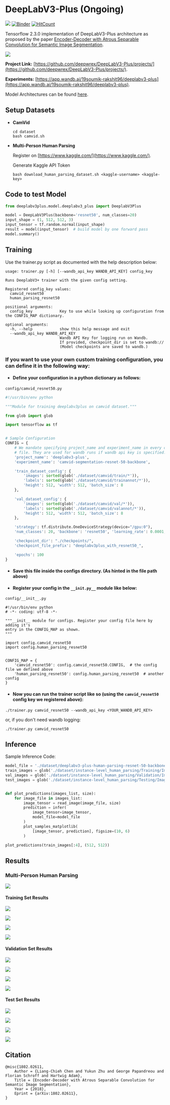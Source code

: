 # DeepLabV3-Plus (Ongoing)

[![](https://camo.githubusercontent.com/7ce7d8e78ad8ddab3bea83bb9b98128528bae110/68747470733a2f2f616c65656e34322e6769746875622e696f2f6261646765732f7372632f74656e736f72666c6f772e737667)](https://tensorflow.org/)
[![Binder](https://mybinder.org/badge_logo.svg)](https://mybinder.org/v2/gh/deepwrex/DeepLabV3-Plus/augmentations)
[![HitCount](http://hits.dwyl.com/souimik12345/https://githubcom/soumik12345/DeepLabV3-Plus.svg)](http://hits.dwyl.com/souimik12345/https://githubcom/soumik12345/DeepLabV3-Plus)

Tensorflow 2.3.0 implementation of DeepLabV3-Plus architecture as proposed by the paper [Encoder-Decoder with Atrous Separable
Convolution for Semantic Image Segmentation](https://arxiv.org/pdf/1802.02611.pdf).

![](./assets/deeplabv3_plus_diagram.png)

**Project Link:** [https://github.com/deepwrex/DeepLabV3-Plus/projects/](https://github.com/deepwrex/DeepLabV3-Plus/projects/).

**Experiments:** [https://app.wandb.ai/19soumik-rakshit96/deeplabv3-plus](https://app.wandb.ai/19soumik-rakshit96/deeplabv3-plus).

Model Architectures can be found [here](./models.md).

## Setup Datasets

- **CamVid**
    
    ```shell script
    cd dataset
    bash camvid.sh
    ```

- **Multi-Person Human Parsing**

    Register on [https://www.kaggle.com/](https://www.kaggle.com/).

    Generate Kaggle API Token

    ```shell script
    bash download_human_parsing_dataset.sh <kaggle-username> <kaggle-key>
    ```


## Code to test Model

```python
from deeplabv3plus.model.deeplabv3_plus import DeeplabV3Plus

model = DeepLabV3Plus(backbone='resnet50', num_classes=20)
input_shape = (1, 512, 512, 3)
input_tensor = tf.random.normal(input_shape)
result = model(input_tensor)  # build model by one forward pass
model.summary()
```

## Training

Use the trainer.py script as documented with the help description below:
```
usage: trainer.py [-h] [--wandb_api_key WANDB_API_KEY] config_key

Runs DeeplabV3+ trainer with the given config setting.

Registered config_key values:
  camvid_resnet50
  human_parsing_resnet50

positional arguments:
  config_key            Key to use while looking up configuration from the CONFIG_MAP dictionary.

optional arguments:
  -h, --help            show this help message and exit
  --wandb_api_key WANDB_API_KEY
                        Wandb API Key for logging run on Wandb.
                        If provided, checkpoint_dir is set to wandb://
                        (Model checkpoints are saved to wandb.)
```

### If you want to use your own custom training configuration, you can define it in the following way:

- #### Define your configuration in a python dictionary as follows:
`config/camvid_resnet50.py`

```python
#!/usr/bin/env python

"""Module for training deeplabv3plus on camvid dataset."""

from glob import glob

import tensorflow as tf


# Sample Configuration
CONFIG = {
    # We mandate specifying project_name and experiment_name in every config
    # file. They are used for wandb runs if wandb api key is specified.
    'project_name': 'deeplabv3-plus',
    'experiment_name': 'camvid-segmentation-resnet-50-backbone',

    'train_dataset_config': {
        'images': sorted(glob('./dataset/camvid/train/*')),
        'labels': sorted(glob('./dataset/camvid/trainannot/*')),
        'height': 512, 'width': 512, 'batch_size': 8
    },

    'val_dataset_config': {
        'images': sorted(glob('./dataset/camvid/val/*')),
        'labels': sorted(glob('./dataset/camvid/valannot/*')),
        'height': 512, 'width': 512, 'batch_size': 8
    },

    'strategy': tf.distribute.OneDeviceStrategy(device="/gpu:0"),
    'num_classes': 20, 'backbone': 'resnet50', 'learning_rate': 0.0001,

    'checkpoint_dir': "./checkpoints/",
    'checkpoint_file_prefix': "deeplabv3plus_with_resnet50_",

    'epochs': 100
}
```

- #### Save this file inside the configs directory. (As hinted in the file path above)
- #### Register your config in the `__init.py__` module like below:
`config/__init__.py`


```
#!/usr/bin/env python
# -*- coding: utf-8 -*-

"""__init__ module for configs. Register your config file here by adding it's
entry in the CONFIG_MAP as shown.
"""

import config.camvid_resnet50
import config.human_parsing_resnet50


CONFIG_MAP = {
    'camvid_resnet50': config.camvid_resnet50.CONFIG,  # the config file we defined above
    'human_parsing_resnet50': config.human_parsing_resnet50  # another config
}

```
- #### Now you can run the trainer script like so (using the `camvid_resnet50` config key we registered above):
```
./trainer.py camvid_resnet50 --wandb_api_key <YOUR_WANDB_API_KEY>
```
or, if you don't need wandb logging:
```
./trainer.py camvid_resnet50
```

## Inference

Sample Inference Code:

```python
model_file = './dataset/deeplabv3-plus-human-parsing-resnet-50-backbone.h5'
train_images = glob('./dataset/instance-level_human_parsing/Training/Images/*')
val_images = glob('./dataset/instance-level_human_parsing/Validation/Images/*')
test_images = glob('./dataset/instance-level_human_parsing/Testing/Images/*')


def plot_predictions(images_list, size):
    for image_file in images_list:
        image_tensor = read_image(image_file, size)
        prediction = infer(
            image_tensor=image_tensor,
            model_file=model_file
        )
        plot_samples_matplotlib(
            [image_tensor, prediction], figsize=(10, 6)
        )

plot_predictions(train_images[:4], (512, 512))
```

## Results

### Multi-Person Human Parsing

![](./assets/human_parsing_results/training_results.png)

#### Training Set Results

![](./assets/human_parsing_results/train_result_1.png)

![](./assets/human_parsing_results/train_result_2.png)

![](./assets/human_parsing_results/train_result_3.png)

![](./assets/human_parsing_results/train_result_4.png)

#### Validation Set Results

![](./assets/human_parsing_results/val_result_1.png)

![](./assets/human_parsing_results/val_result_2.png)

![](./assets/human_parsing_results/val_result_3.png)

![](./assets/human_parsing_results/val_result_4.png)

#### Test Set Results

![](./assets/human_parsing_results/test_result_1.png)

![](./assets/human_parsing_results/test_result_2.png)

![](./assets/human_parsing_results/test_result_3.png)

![](./assets/human_parsing_results/test_result_4.png)

## Citation

```
@misc{1802.02611,
    Author = {Liang-Chieh Chen and Yukun Zhu and George Papandreou and Florian Schroff and Hartwig Adam},
    Title = {Encoder-Decoder with Atrous Separable Convolution for Semantic Image Segmentation},
    Year = {2018},
    Eprint = {arXiv:1802.02611},
}
```
